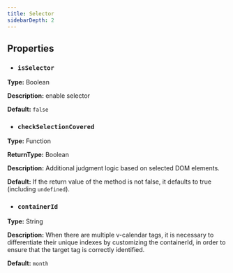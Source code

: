 ```yaml
---
title: Selector
sidebarDepth: 2
---
```

## Properties

- ### `isSelector`

**Type:** Boolean

**Description:** enable selector

**Default:** `false`

- ### `checkSelectionCovered`

**Type:** Function

**ReturnType:** Boolean

**Description:** Additional judgment logic based on selected DOM elements.

**Default:**  If the return value of the method is not false, it defaults to true (including `undefined`).

- ### `containerId`

**Type:** String

**Description:** When there are multiple v-calendar tags, it is necessary to differentiate their unique indexes by customizing the containerId, in order to ensure that the target tag is correctly identified. 

**Default:** `month`
